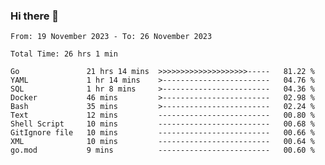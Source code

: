 ### Hi there 👋

<!--
**zhumeme/zhumeme** is a ✨ _special_ ✨ repository because its `README.md` (this file) appears on your GitHub profile.

Here are some ideas to get you started:

- 🔭 I’m currently working on ...
- 🌱 I’m currently learning ...
- 👯 I’m looking to collaborate on ...
- 🤔 I’m looking for help with ...
- 💬 Ask me about ...
- 📫 How to reach me: ...
- 😄 Pronouns: ...
- ⚡ Fun fact: ...
-->

<!--START_SECTION:waka-->

```all_time
From: 19 November 2023 - To: 26 November 2023

Total Time: 26 hrs 1 min

Go               21 hrs 14 mins  >>>>>>>>>>>>>>>>>>>>-----   81.22 %
YAML             1 hr 14 mins    >------------------------   04.76 %
SQL              1 hr 8 mins     >------------------------   04.36 %
Docker           46 mins         >------------------------   02.98 %
Bash             35 mins         >------------------------   02.24 %
Text             12 mins         -------------------------   00.80 %
Shell Script     10 mins         -------------------------   00.68 %
GitIgnore file   10 mins         -------------------------   00.66 %
XML              10 mins         -------------------------   00.64 %
go.mod           9 mins          -------------------------   00.60 %
```

<!--END_SECTION:waka-->
